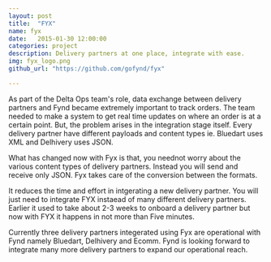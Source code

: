 ```yaml
---
layout: post
title:  "FYX"
name: fyx
date:   2015-01-30 12:00:00
categories: project
description: Delivery partners at one place, integrate with ease.
img: fyx_logo.png
github_url: "https://github.com/gofynd/fyx"

---
```


 <p>As part of the Delta Ops team's role, data exchange between delivery partners and Fynd became extremely important to track orders. The team needed to make a system to get real time updates on where an order is at a certain point. But, the problem arises in the integration stage itself. Every delivery partner have different payloads and content types ie. Bluedart uses XML and Delhivery uses JSON.
 </p>
 
 <p>
 What has changed now with Fyx is that, you neednot worry about the various content types of delivery partners. Instead you will send and receive only JSON.
 Fyx takes care of the conversion between the formats.
 </p>
 
 <p>It reduces the time and effort in intgerating a new delivery partner. You will just need to integrate FYX instaead of many different delivery partners. Earlier it used to take about 2-3 weeks to onboard a delivery partner but now with FYX it happens in not more than Five minutes.
 </p>
 
 <p>
  Currently three delivery partners integerated using Fyx are operational with Fynd namely Bluedart, Delhivery and Ecomm. Fynd is looking forward to integrate many more delivery partners to expand our operational reach.
 </p>
 
